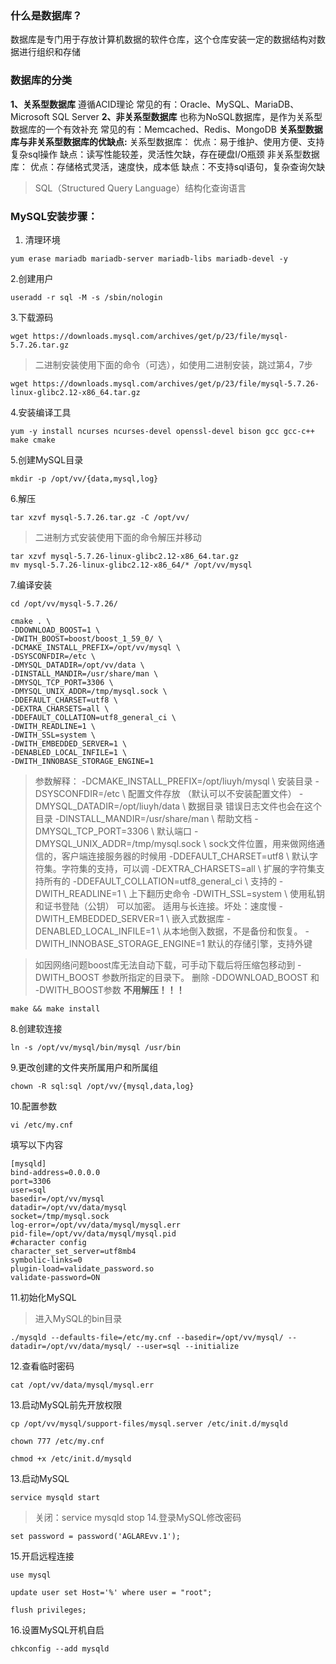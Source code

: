 ### 什么是数据库？
数据库是专门用于存放计算机数据的软件仓库，这个仓库安装一定的数据结构对数据进行组织和存储
### 数据库的分类
**1、关系型数据库**
遵循ACID理论
常见的有：Oracle、MySQL、MariaDB、Microsoft SQL Server
**2、非关系型数据库**
也称为NoSQL数据库，是作为关系型数据库的一个有效补充
常见的有：Memcached、Redis、MongoDB
**关系型数据库与非关系型数据库的优缺点:**
关系型数据库：
优点：易于维护、使用方便、支持复杂sql操作
缺点：读写性能较差，灵活性欠缺，存在硬盘I/O瓶颈
非关系型数据库：
优点：存储格式灵活，速度快，成本低
缺点：不支持sql语句，复杂查询欠缺

> SQL（Structured Query Language）结构化查询语言

### MySQL安装步骤：

1. 清理环境
```
yum erase mariadb mariadb-server mariadb-libs mariadb-devel -y
```
2.创建用户
```
useradd -r sql -M -s /sbin/nologin
```
3.下载源码
```
wget https://downloads.mysql.com/archives/get/p/23/file/mysql-5.7.26.tar.gz
```

> 二进制安装使用下面的命令（可选），如使用二进制安装，跳过第4，7步

```
wget https://downloads.mysql.com/archives/get/p/23/file/mysql-5.7.26-linux-glibc2.12-x86_64.tar.gz
```
4.安装编译工具
```
yum -y install ncurses ncurses-devel openssl-devel bison gcc gcc-c++ make cmake
```
5.创建MySQL目录
```
mkdir -p /opt/vv/{data,mysql,log}
```
6.解压
```
tar xzvf mysql-5.7.26.tar.gz -C /opt/vv/
```

> 二进制方式安装使用下面的命令解压并移动

```
tar xzvf mysql-5.7.26-linux-glibc2.12-x86_64.tar.gz 
mv mysql-5.7.26-linux-glibc2.12-x86_64/* /opt/vv/mysql
```
7.编译安装
```
cd /opt/vv/mysql-5.7.26/
```
```
cmake . \
-DDOWNLOAD_BOOST=1 \
-DWITH_BOOST=boost/boost_1_59_0/ \
-DCMAKE_INSTALL_PREFIX=/opt/vv/mysql \
-DSYSCONFDIR=/etc \
-DMYSQL_DATADIR=/opt/vv/data \
-DINSTALL_MANDIR=/usr/share/man \
-DMYSQL_TCP_PORT=3306 \
-DMYSQL_UNIX_ADDR=/tmp/mysql.sock \
-DDEFAULT_CHARSET=utf8 \
-DEXTRA_CHARSETS=all \
-DDEFAULT_COLLATION=utf8_general_ci \
-DWITH_READLINE=1 \
-DWITH_SSL=system \
-DWITH_EMBEDDED_SERVER=1 \
-DENABLED_LOCAL_INFILE=1 \
-DWITH_INNOBASE_STORAGE_ENGINE=1
```
> 参数解释：
-DCMAKE_INSTALL_PREFIX=/opt/liuyh/mysql \   安装目录
-DSYSCONFDIR=/etc \   配置文件存放 （默认可以不安装配置文件）
-DMYSQL_DATADIR=/opt/liuyh/data \   数据目录   错误日志文件也会在这个目录
-DINSTALL_MANDIR=/usr/share/man \     帮助文档 
-DMYSQL_TCP_PORT=3306 \     默认端口
-DMYSQL_UNIX_ADDR=/tmp/mysql.sock \  sock文件位置，用来做网络通信的，客户端连接服务器的时候用
-DDEFAULT_CHARSET=utf8 \    默认字符集。字符集的支持，可以调
-DEXTRA_CHARSETS=all \   扩展的字符集支持所有的
-DDEFAULT_COLLATION=utf8_general_ci \  支持的
-DWITH_READLINE=1 \    上下翻历史命令
-DWITH_SSL=system \    使用私钥和证书登陆（公钥）  可以加密。 适用与长连接。坏处：速度慢
-DWITH_EMBEDDED_SERVER=1 \   嵌入式数据库
-DENABLED_LOCAL_INFILE=1 \    从本地倒入数据，不是备份和恢复。
-DWITH_INNOBASE_STORAGE_ENGINE=1  默认的存储引擎，支持外键

> 如因网络问题boost库无法自动下载，可手动下载后将压缩包移动到 -DWITH_BOOST 参数所指定的目录下。
删除 -DDOWNLOAD_BOOST 和 -DWITH_BOOST参数
**不用解压！！！**

```
make && make install
```

8.创建软连接
```
ln -s /opt/vv/mysql/bin/mysql /usr/bin
```
9.更改创建的文件夹所属用户和所属组
```
chown -R sql:sql /opt/vv/{mysql,data,log}
```
10.配置参数
```
vi /etc/my.cnf
```
填写以下内容
```
[mysqld]
bind-address=0.0.0.0 
port=3306
user=sql 
basedir=/opt/vv/mysql
datadir=/opt/vv/data/mysql 
socket=/tmp/mysql.sock 
log-error=/opt/vv/data/mysql/mysql.err
pid-file=/opt/vv/data/mysql/mysql.pid
#character config
character_set_server=utf8mb4
symbolic-links=0
plugin-load=validate_password.so
validate-password=ON 
```
11.初始化MySQL
>进入MySQL的bin目录
```
./mysqld --defaults-file=/etc/my.cnf --basedir=/opt/vv/mysql/ --datadir=/opt/vv/data/mysql/ --user=sql --initialize
```
12.查看临时密码
```
cat /opt/vv/data/mysql/mysql.err 
```
13.启动MySQL前先开放权限
```
cp /opt/vv/mysql/support-files/mysql.server /etc/init.d/mysqld 
```
```
chown 777 /etc/my.cnf 
```
```
chmod +x /etc/init.d/mysqld 
```
13.启动MySQL
```
service mysqld start
```
>关闭：service mysqld stop
14.登录MySQL修改密码
```
set password = password('AGLAREvv.1');
```
15.开启远程连接
```
use mysql
```
```
update user set Host='%' where user = "root";
```
```
flush privileges;
```
16.设置MySQL开机自启
```
chkconfig --add mysqld 
```







